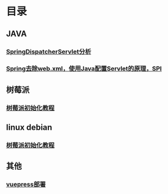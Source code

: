 # 目录
## JAVA 
### [SpringDispatcherServlet分析](./SpringDispatcherServlet分析.md)
### [Spring去除web.xml，使用Java配置Servlet的原理，SPI](./Spring去除web.xml，使用Java配置Servlet的原理，SPI.md)
## 树莓派
### [树莓派初始化教程](./pi-init.md)
## linux debian
### [树莓派初始化教程](./pi-init.md)

## 其他
### [vuepress部署](./vuepress_deploy.md)
